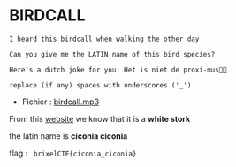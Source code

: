# BIRDCALL

```
I heard this birdcall when walking the other day

Can you give me the LATIN name of this bird species?

Here's a dutch joke for you: Het is niet de proxi-mus📱🤣

replace (if any) spaces with underscores ('_')
```

- Fichier : [birdcall.mp3](../attachements/birdcall/birdcall.mp3)

From this [website](https://birdnet.cornell.edu/api/) we know that it is a **white stork**

the latin name is **ciconia ciconia**

flag : ` brixelCTF{ciconia_ciconia}`